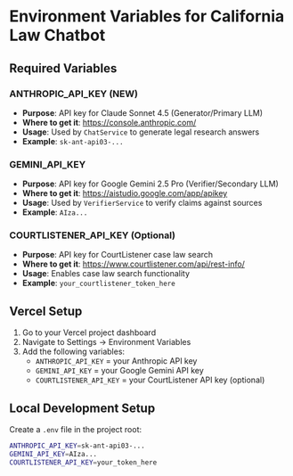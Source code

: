 # Environment Variables for California Law Chatbot

## Required Variables

### ANTHROPIC_API_KEY (NEW)
- **Purpose**: API key for Claude Sonnet 4.5 (Generator/Primary LLM)
- **Where to get it**: https://console.anthropic.com/
- **Usage**: Used by `ChatService` to generate legal research answers
- **Example**: `sk-ant-api03-...`

### GEMINI_API_KEY
- **Purpose**: API key for Google Gemini 2.5 Pro (Verifier/Secondary LLM)
- **Where to get it**: https://aistudio.google.com/app/apikey
- **Usage**: Used by `VerifierService` to verify claims against sources
- **Example**: `AIza...`

### COURTLISTENER_API_KEY (Optional)
- **Purpose**: API key for CourtListener case law search
- **Where to get it**: https://www.courtlistener.com/api/rest-info/
- **Usage**: Enables case law search functionality
- **Example**: `your_courtlistener_token_here`

## Vercel Setup

1. Go to your Vercel project dashboard
2. Navigate to Settings → Environment Variables
3. Add the following variables:
   - `ANTHROPIC_API_KEY` = your Anthropic API key
   - `GEMINI_API_KEY` = your Google Gemini API key
   - `COURTLISTENER_API_KEY` = your CourtListener API key (optional)

## Local Development Setup

Create a `.env` file in the project root:

```bash
ANTHROPIC_API_KEY=sk-ant-api03-...
GEMINI_API_KEY=AIza...
COURTLISTENER_API_KEY=your_token_here
```
